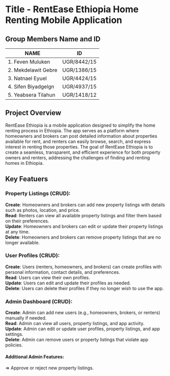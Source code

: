 # Title - RentEase Ethiopia Home Renting Mobile Application
## Group Members Name and ID
| NAME                  | ID            |
| ----------------------| ------------- |
| 1. Feven Muluken      | UGR/8442/15   |
| 2. Mekdelawit Gebre   | UGR/1386/15   |
| 3. Natnael Eyuel      | UGR/4424/15   |
| 4. Sifen Biyadgelgn   | UGR/4937/15   |
| 5. Yeabsera Tilahun   | UGR/1418/12   |


## Project Overview
RentEase Ethiopia is a mobile application designed to simplify the home renting process in Ethiopia. The app serves as a platform where homeowners and brokers can post detailed information about properties available for rent, and renters can easily browse, search, and express interest in renting those properties. The goal of RentEase Ethiopia is to create a seamless, transparent, and efficient experience for both property owners and renters, addressing the challenges of finding and renting homes in Ethiopia.

## Key Featuers 
### Property Listings (CRUD):

**Create**: Homeowners and brokers can add new property listings with details such as photos, location, and price.<br/>
**Read**: Renters can view all available property listings and filter them based on their preferences.<br/>
**Update**: Homeowners and brokers can edit or update their property listings at any time.<br/>
**Delete**: Homeowners and brokers can remove property listings that are no longer available.

### User Profiles (CRUD):

**Create**: Users (renters, homeowners, and brokers) can create profiles with personal information, contact details, and preferences.<br/>
**Read**: Users can view their own profiles.<br/>
**Update**: Users can edit and update their profiles as needed.<br/>
**Delete**: Users can delete their profiles if they no longer wish to use the app.<br/>

### Admin Dashboard (CRUD):

**Create**: Admin can add new users (e.g., homeowners, brokers, or renters) manually if needed.<br/>
**Read**: Admin can view all users, property listings, and app activity.<br/>
**Update**: Admin can edit or update user profiles, property listings, and app settings.<br/>
**Delete**: Admin can remove users or property listings that violate app policies.<br/>

#### Additional Admin Features:
=> Approve or reject new property listings.
